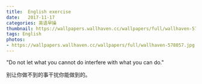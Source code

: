 ```yaml
---
title:  English exercise
date:   2017-11-17
categories: 英语早操
thumbnail: https://wallpapers.wallhaven.cc/wallpapers/full/wallhaven-578057.jpg
tags: English
photos:
- https://wallpapers.wallhaven.cc/wallpapers/full/wallhaven-578057.jpg
---
```


"Do not let what you cannot do interfere with what you can do."
<p>别让你做不到的事干扰你能做到的。</p>
